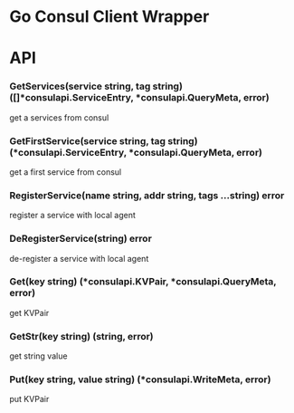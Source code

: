 Go Consul Client Wrapper
========================

# API 

### GetServices(service string, tag string) ([]*consulapi.ServiceEntry, *consulapi.QueryMeta, error) 

get a services from consul

### GetFirstService(service string, tag string) (*consulapi.ServiceEntry, *consulapi.QueryMeta, error)

get a first service from consul

### RegisterService(name string, addr string, tags ...string) error 

register a service with local agent

### DeRegisterService(string) error

de-register a service with local agent

### Get(key string) (*consulapi.KVPair, *consulapi.QueryMeta, error)

get KVPair

### GetStr(key string) (string, error)

get string value

### Put(key string, value string) (*consulapi.WriteMeta, error)

put KVPair
